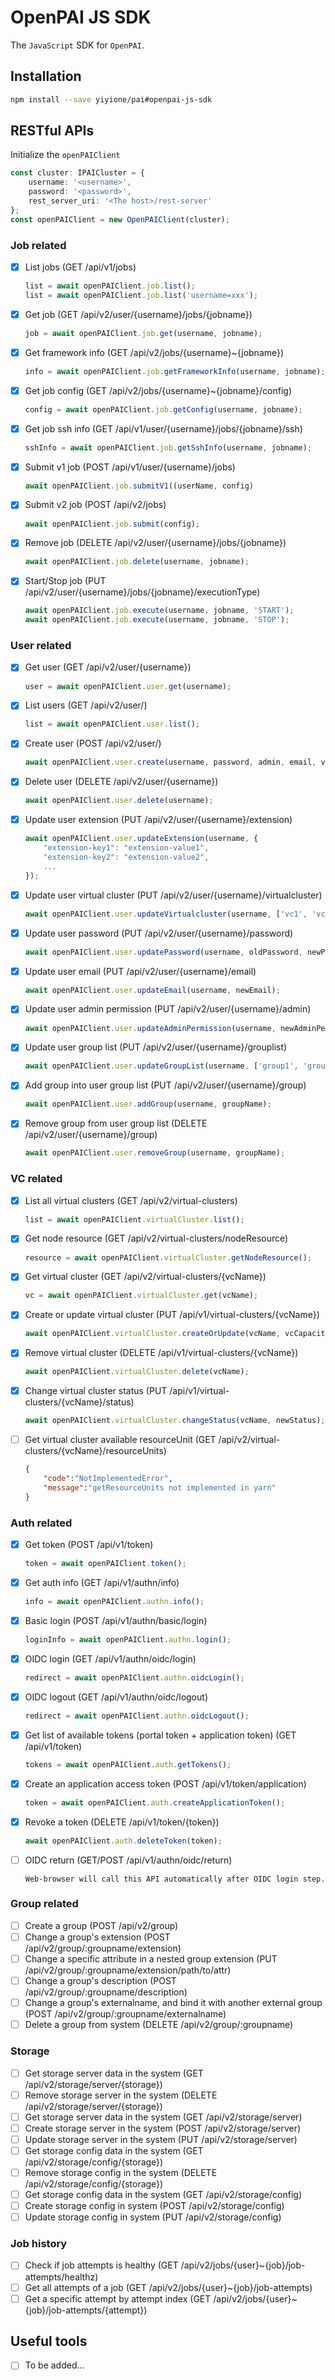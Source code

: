 # OpenPAI JS SDK

The `JavaScript` SDK for `OpenPAI`.

## Installation

```bash
npm install --save yiyione/pai#openpai-js-sdk
```

## RESTful APIs

Initialize the `openPAIClient`

```ts
const cluster: IPAICluster = {
    username: '<username>',
    password: '<password>',
    rest_server_uri: '<The host>/rest-server'
};
const openPAIClient = new OpenPAIClient(cluster);
```

### Job related

- [x] List jobs (GET /api/v1/jobs)

    ```ts
    list = await openPAIClient.job.list();
    list = await openPAIClient.job.list('username=xxx');
    ```

- [x] Get job (GET /api/v2/user/{username}/jobs/{jobname})

    ```ts
    job = await openPAIClient.job.get(username, jobname);
    ```

- [x] Get framework info (GET /api/v2/jobs/{username}~{jobname})

    ```ts
    info = await openPAIClient.job.getFrameworkInfo(username, jobname);
    ```

- [x] Get job config (GET /api/v2/jobs/{username}~{jobname}/config)

    ```ts
    config = await openPAIClient.job.getConfig(username, jobname);
    ```

- [x] Get job ssh info (GET /api/v1/user/{username}/jobs/{jobname}/ssh)

    ```ts
    sshInfo = await openPAIClient.job.getSshInfo(username, jobname);
    ```

- [x] Submit v1 job (POST /api/v1/user/{username}/jobs)

    ```ts
    await openPAIClient.job.submitV1((userName, config)
    ```

- [x] Submit v2 job (POST /api/v2/jobs)

    ```ts
    await openPAIClient.job.submit(config);
    ```

- [x] Remove job (DELETE /api/v2/user/{username}/jobs/{jobname})

    ```ts
    await openPAIClient.job.delete(username, jobname);
    ```

- [x] Start/Stop job (PUT /api/v2/user/{username}/jobs/{jobname}/executionType)

    ```ts
    await openPAIClient.job.execute(username, jobname, 'START');
    await openPAIClient.job.execute(username, jobname, 'STOP');
    ```

### User related

- [x] Get user (GET /api/v2/user/{username})

    ```ts
    user = await openPAIClient.user.get(username);
    ```

- [x] List users (GET /api/v2/user/)

    ```ts
    list = await openPAIClient.user.list();
    ```

- [x] Create user (POST /api/v2/user/)

    ```ts
    await openPAIClient.user.create(username, password, admin, email, virtualClusters);
    ```

- [x] Delete user (DELETE /api/v2/user/{username})

    ```ts
    await openPAIClient.user.delete(username);
    ```

- [x] Update user extension (PUT /api/v2/user/{username}/extension)

    ```ts
    await openPAIClient.user.updateExtension(username, {
        "extension-key1": "extension-value1",
        "extension-key2": "extension-value2",
        ...
    });
    ```

- [x] Update user virtual cluster (PUT /api/v2/user/{username}/virtualcluster)

    ```ts
    await openPAIClient.user.updateVirtualcluster(username, ['vc1', 'vc2', ...]);
    ```

- [x] Update user password (PUT /api/v2/user/{username}/password)

    ```ts
    await openPAIClient.user.updatePassword(username, oldPassword, newPassword);
    ```

- [x] Update user email (PUT /api/v2/user/{username}/email)

    ```ts
    await openPAIClient.user.updateEmail(username, newEmail);
    ```

- [x] Update user admin permission (PUT /api/v2/user/{username}/admin)

    ```ts
    await openPAIClient.user.updateAdminPermission(username, newAdminPermission);
    ```

- [x] Update user group list (PUT /api/v2/user/{username}/grouplist)

    ```ts
    await openPAIClient.user.updateGroupList(username, ['group1', 'group2', ...]);
    ```

- [x] Add group into user group list (PUT /api/v2/user/{username}/group)

    ```ts
    await openPAIClient.user.addGroup(username, groupName);
    ```

- [x] Remove group from user group list (DELETE /api/v2/user/{username}/group)

    ```ts
    await openPAIClient.user.removeGroup(username, groupName);
    ```

### VC related

- [x] List all virtual clusters (GET /api/v2/virtual-clusters)

    ```ts
    list = await openPAIClient.virtualCluster.list();
    ```

- [x] Get node resource (GET /api/v2/virtual-clusters/nodeResource)

    ```ts
    resource = await openPAIClient.virtualCluster.getNodeResource();
    ```

- [x] Get virtual cluster (GET /api/v2/virtual-clusters/{vcName})

    ```ts
    vc = await openPAIClient.virtualCluster.get(vcName);
    ```

- [x] Create or update virtual cluster (PUT /api/v1/virtual-clusters/{vcName})

    ```ts
    await openPAIClient.virtualCluster.createOrUpdate(vcName, vcCapacity, vcMaxCapacity);
    ```

- [x] Remove virtual cluster (DELETE /api/v1/virtual-clusters/{vcName})

    ```ts
    await openPAIClient.virtualCluster.delete(vcName);
    ```

- [x] Change virtual cluster status (PUT /api/v1/virtual-clusters/{vcName}/status)

    ```ts
    await openPAIClient.virtualCluster.changeStatus(vcName, newStatus);
    ```

- [ ] Get virtual cluster available resourceUnit (GET /api/v2/virtual-clusters/{vcName}/resourceUnits)

    ```json
    {
        "code":"NotImplementedError",
        "message":"getResourceUnits not implemented in yarn"
    }
    ```

### Auth related

- [x] Get token (POST /api/v1/token)

    ```ts
    token = await openPAIClient.token();
    ```

- [x] Get auth info (GET /api/v1/authn/info)

    ```ts
    info = await openPAIClient.authn.info();
    ```

- [x] Basic login (POST /api/v1/authn/basic/login)

    ```ts
    loginInfo = await openPAIClient.authn.login();
    ```

- [x] OIDC login (GET /api/v1/authn/oidc/login)

    ```ts
    redirect = await openPAIClient.authn.oidcLogin();
    ```

- [x] OIDC logout (GET /api/v1/authn/oidc/logout)

    ```ts
    redirect = await openPAIClient.authn.oidcLogout();
    ```

- [x] Get list of available tokens (portal token + application token) (GET /api/v1/token)

    ```ts
    tokens = await openPAIClient.auth.getTokens();
    ```

- [x] Create an application access token (POST /api/v1/token/application)

    ```ts
    token = await openPAIClient.auth.createApplicationToken();
    ```

- [x] Revoke a token (DELETE /api/v1/token/{token})

    ```ts
    await openPAIClient.auth.deleteToken(token);
    ```

- [ ] OIDC return (GET/POST /api/v1/authn/oidc/return)

    ```text
    Web-browser will call this API automatically after OIDC login step.
    ```

### Group related

- [ ] Create a group (POST /api/v2/group)
- [ ] Change a group's extension
      (POST /api/v2/group/:groupname/extension)
- [ ] Change a specific attribute in a nested group extension
      (PUT /api/v2/group/:groupname/extension/path/to/attr)
- [ ] Change a group's description
      (POST /api/v2/group/:groupname/description)
- [ ] Change a group's externalname, and bind it with another external group
      (POST /api/v2/group/:groupname/externalname)
- [ ] Delete a group from system (DELETE /api/v2/group/:groupname)

### Storage

- [ ] Get storage server data in the system (GET /api/v2/storage/server/{storage})
- [ ] Remove storage server in the system (DELETE /api/v2/storage/server/{storage})
- [ ] Get storage server data in the system (GET /api/v2/storage/server)
- [ ] Create storage server in the system (POST /api/v2/storage/server)
- [ ] Update storage server in the system (PUT /api/v2/storage/server)
- [ ] Get storage config data in the system (GET /api/v2/storage/config/{storage})
- [ ] Remove storage config in the system (DELETE /api/v2/storage/config/{storage})
- [ ] Get storage config data in the system (GET /api/v2/storage/config)
- [ ] Create storage config in system (POST /api/v2/storage/config)
- [ ] Update storage config in system (PUT /api/v2/storage/config)

### Job history

- [ ] Check if job attempts is healthy (GET /api/v2/jobs/{user}~{job}/job-attempts/healthz)
- [ ] Get all attempts of a job (GET /api/v2/jobs/{user}~{job}/job-attempts)
- [ ] Get a specific attempt by attempt index
      (GET /api/v2/jobs/{user}~{job}/job-attempts/{attempt})

## Useful tools

- [ ] To be added...
